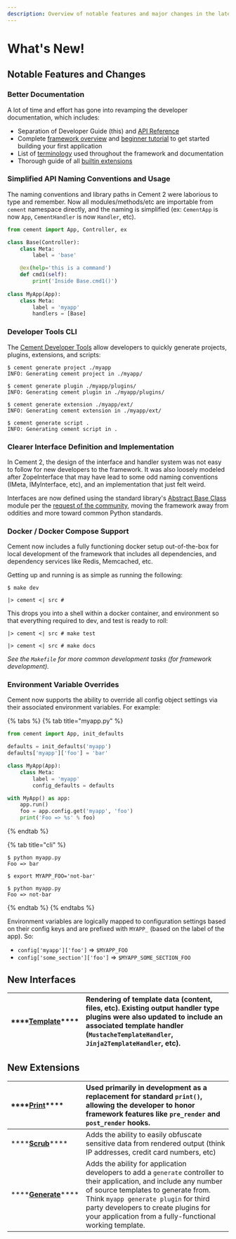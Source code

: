 ```yaml
---
description: Overview of notable features and major changes in the latest release.
---
```


# What's New!

## Notable Features and Changes

### Better Documentation

A lot of time and effort has gone into revamping the developer documentation, which includes:

* Separation of Developer Guide \(this\) and [API Reference](http://cement.readthedocs.io/en/2.99/)
* Complete [framework overview](../getting-started/framework-overview.md) and [beginner tutorial](../getting-started/beginner-tutorial/) to get started building your first application
* List of [terminology](../terminology.md) used throughout the framework and documentation
* Thorough guide of all [builtin extensions](../extensions/)

### Simplified API Naming Conventions and Usage

The naming conventions and library paths in Cement 2 were laborious to type and remember.  Now all modules/methods/etc are importable from `cement` namespace directly, and the naming is simplified \(ex: `CementApp` is now `App`, `CementHandler` is now `Handler`, etc\).

```python
from cement import App, Controller, ex

class Base(Controller):
    class Meta:
        label = 'base'

    @ex(help='this is a command')
    def cmd1(self):
        print('Inside Base.cmd1()')
    
class MyApp(App):
    class Meta:
        label = 'myapp'
        handlers = [Base]

```

### Developer Tools CLI

The [Cement Developer Tools](../getting-started/developer-tools.md) allow developers to quickly generate projects, plugins, extensions, and scripts:

```text
$ cement generate project ./myapp
INFO: Generating cement project in ./myapp/

$ cement generate plugin ./myapp/plugins/
INFO: Generating cement plugin in ./myapp/plugins/

$ cement generate extension ./myapp/ext/
INFO: Generating cement extension in ./myapp/ext/

$ cement generate script .
INFO: Generating cement script in .
```

### Clearer Interface Definition and Implementation

In Cement 2, the design of the interface and handler system was not easy to follow for new developers to the framework.  It was also loosely modeled after ZopeInterface that may have lead to some odd naming conventions \(IMeta, IMyInterface, etc\), and an implementation that just felt weird.

Interfaces are now defined using the standard library's [Abstract Base Class](https://docs.python.org/3/library/abc.html) module per the [request of the community](https://github.com/datafolklabs/cement/issues/192), moving the framework away from oddities and more toward common Python standards.  

### Docker / Docker Compose Support 

Cement now includes a fully functioning docker setup out-of-the-box for local development of the framework that includes all dependencies, and dependency services like Redis, Memcached, etc. 

Getting up and running is as simple as running the following:

```text
$ make dev

|> cement <| src #
```

This drops you into a shell within a docker container, and environment so that everything required to dev, and test is ready to roll:

```text
|> cement <| src # make test

|> cement <| src # make docs
```

_See the `Makefile` for more common development tasks \(for framework development\)._

### Environment Variable Overrides

Cement now supports the ability to override all config object settings via their associated environment variables.  For example:

{% tabs %}
{% tab title="myapp.py" %}
```python
from cement import App, init_defaults

defaults = init_defaults('myapp')
defaults['myapp']['foo'] = 'bar'

class MyApp(App):
    class Meta:
        label = 'myapp'
        config_defaults = defaults

with MyApp() as app:
    app.run()
    foo = app.config.get('myapp', 'foo')
    print('Foo => %s' % foo)
```
{% endtab %}

{% tab title="cli" %}
```text
$ python myapp.py
Foo => bar

$ export MYAPP_FOO='not-bar'

$ python myapp.py
Foo => not-bar
```
{% endtab %}
{% endtabs %}

Environment variables are logically mapped to configuration settings based on their config keys and are prefixed with `MYAPP_` \(based on the label of the app\).  So: 

* `config['myapp']['foo']` =&gt; `$MYAPP_FOO`
* `config['some_section']['foo']` =&gt; `$MYAPP_SOME_SECTION_FOO`

## New Interfaces

| \*\*\*\*[**Template**](../core-foundation/templating.md)\*\*\*\* | Rendering of template data \(content, files, etc\).  Existing output handler type plugins were also updated to include an associated template handler \(`MustacheTemplateHandler`, `Jinja2TemplateHandler`, etc\). |
| :--- | :--- |


## New Extensions

| \*\*\*\*[**Print**](../extensions/print.md)\*\*\*\* | Used primarily in development as a replacement for standard `print()`, allowing the developer to honor framework features like `pre_render` and `post_render` hooks. |
| :--- | :--- |
| \*\*\*\*[**Scrub**](../extensions/scrub.md)\*\*\*\* | Adds the ability to easily obfuscate sensitive data from rendered output \(think IP addresses, credit card numbers, etc\) |
| \*\*\*\*[**Generate**](../extensions/generate.md)\*\*\*\* | Adds the ability for application developers to add a `generate` controller to their application, and include any number of source templates to generate from.  Think `myapp generate plugin` for third party developers to create plugins for your application from a fully-functional working template. |

